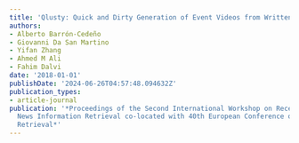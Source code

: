 ```yaml
---
title: 'Qlusty: Quick and Dirty Generation of Event Videos from Written Media Coverage.'
authors:
- Alberto Barrón-Cedeño
- Giovanni Da San Martino
- Yifan Zhang
- Ahmed M Ali
- Fahim Dalvi
date: '2018-01-01'
publishDate: '2024-06-26T04:57:48.094632Z'
publication_types:
- article-journal
publication: '*Proceedings of the Second International Workshop on Recent Trends in
  News Information Retrieval co-located with 40th European Conference on Information
  Retrieval*'
---
```

